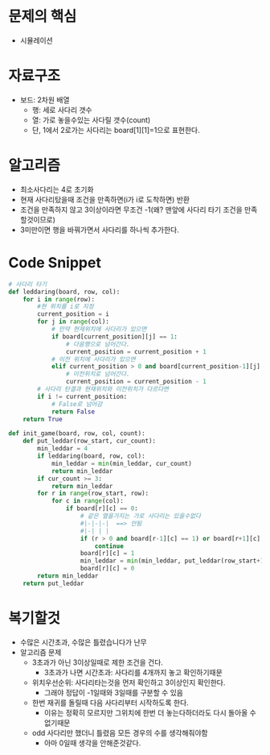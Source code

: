 # 문제의 핵심
- 시뮬레이션

# 자료구조
- 보드: 2차원 배열
    - 행: 세로 사다리 갯수
    - 열: 가로 놓을수있는 사다릴 갯수(count)
    - 단, 1에서 2로가는 사다리는 board[1][1]=1으로 표현한다.

# 알고리즘
- 최소사다리는 4로 초기화
- 현재 사다리탔을때 조건을 만족하면(i가 i로 도착하면) 반환
- 조건을 만족하지 않고 3이상이라면 무조건 -1(왜? 맨앞에 사다리 타기 조건을 만족할것이므로)
- 3미만이면 행을 바꿔가면서 사다리를 하나씩 추가한다.

# Code Snippet
```python
# 사다리 타기
def leddaring(board, row, col):
    for i in range(row):
        #현 위치를 i로 지정
        current_position = i
        for j in range(col):
            # 만약 현재위치에 사다리가 있으면
            if board[current_position][j] == 1:
                # 다음행으로 넘어간다.
                current_position = current_position + 1
            # 이전 위치에 사다리가 있으면
            elif current_position > 0 and board[current_position-1][j] == 1:
                # 이전위치로 넘어간다.
                current_position = current_position - 1
        # 사다리 탄결과 현재위치와 이전위치가 다르다면
        if i != current_position:
            # False로 넘어감
            return False
    return True
```
```python
def init_game(board, row, col, count):
    def put_leddar(row_start, cur_count):
        min_leddar = 4
        if leddaring(board, row, col):   
            min_leddar = min(min_leddar, cur_count)
            return min_leddar
        if cur_count >= 3:
            return min_leddar
        for r in range(row_start, row):
            for c in range(col):
                if board[r][c] == 0:
                    # 같은 열을가지는 가로 사다리는 있을수없다
                    #|-|-|-|  ==> 안됨
                    #|-| | | 
                    if (r > 0 and board[r-1][c] == 1) or board[r+1][c] == 1:
                        continue
                    board[r][c] = 1
                    min_leddar = min(min_leddar, put_leddar(row_start+1, cur_count+1))
                    board[r][c] = 0
        return min_leddar
    return put_leddar

```

# 복기할것
- 수많은 시간초과, 수많은 틀렸습니다가 난무
- 알고리즘 문제
    - 3초과가 아닌 3이상일때로 제한 조건을 건다.
        - 3초과가 나면 시간초과: 사다리를 4개까지 놓고 확인하기때문
    - 위치우선순위: 사다리타는것을 먼저 확인하고 3이상인지 확인한다.
        - 그래야 정답이 -1일때와 3일때를 구분할 수 있음
    - 한번 재귀를 돌릴때 다음 사다리부터 시작하도록 한다.
        - 이유는 정확히 모르지만 그위치에 한번 더 놓는다하더라도 다시 돌아올 수 없기때문
    - odd 사다리만 했더니 틀렸음 모든 경우의 수를 생각해줘야함
        - 아마 0일때 생각을 안해준것같다.